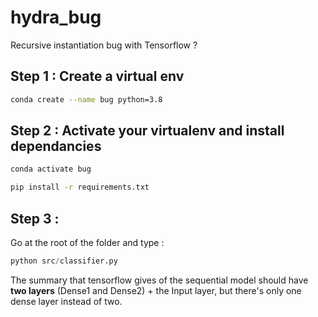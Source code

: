 # hydra_bug
Recursive instantiation bug with Tensorflow ?

## Step 1 : Create a virtual env

```bash
conda create --name bug python=3.8
```

## Step 2 : Activate your virtualenv and install dependancies

```bash
conda activate bug
```

```bash
pip install -r requirements.txt
```

## Step 3 :

Go at the root of the folder and type :

```python
python src/classifier.py
```

The summary that tensorflow gives of the sequential model should have **two layers** (Dense1 and Dense2) + the Input layer, but there's only one dense layer instead of two.
